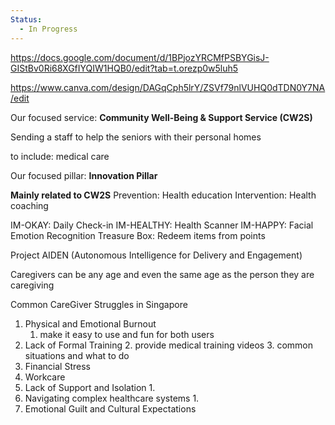 ```yaml
---
Status:
  - In Progress
---
```

https://docs.google.com/document/d/1BPjozYRCMfPSBYGisJ-GIStBv0Ri68XGfIYQIW1HQB0/edit?tab=t.orezp0w5luh5

https://www.canva.com/design/DAGqCph5lrY/ZSVf79nlVUHQ0dTDN0Y7NA/edit

Our focused service:
**Community Well-Being & Support Service (CW2S)**

Sending a staff to help the seniors with their personal homes

to include: medical care


Our focused pillar:
**Innovation Pillar** 

**Mainly related to CW2S**
Prevention: Health education
Intervention: Health coaching

IM-OKAY: Daily Check-in
IM-HEALTHY: Health Scanner
IM-HAPPY: Facial Emotion Recognition
Treasure Box: Redeem items from points

Project AIDEN (Autonomous Intelligence for Delivery and Engagement)

Caregivers can be any age and even the same age as the person they are caregiving

Common CareGiver Struggles in Singapore
1. Physical and Emotional Burnout
	1. make it easy to use and fun for both users
2.  Lack of Formal Training
	2. provide medical training videos
	3. common situations and what to do
3. Financial Stress
4. Workcare
5. Lack of Support and Isolation
	1. 
6. Navigating complex healthcare systems
	1. 
7. Emotional Guilt and Cultural Expectations